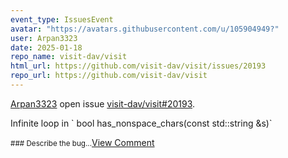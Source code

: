 ```yaml
---
event_type: IssuesEvent
avatar: "https://avatars.githubusercontent.com/u/105904949?"
user: Arpan3323
date: 2025-01-18
repo_name: visit-dav/visit
html_url: https://github.com/visit-dav/visit/issues/20193
repo_url: https://github.com/visit-dav/visit
---
```


<a href='https://github.com/Arpan3323' target='_blank'>Arpan3323</a> open issue <a href='https://github.com/visit-dav/visit/issues/20193' target='_blank'>visit-dav/visit#20193</a>.

<p>Infinite loop in ` bool has_nonspace_chars(const std::string &s)`</p><small>### Describe the bug...</small><a href='https://github.com/visit-dav/visit/issues/20193' target='_blank'>View Comment</a>